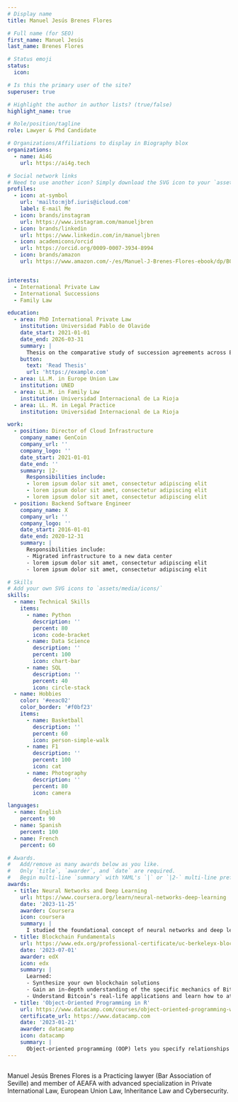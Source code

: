 ```yaml
---
# Display name
title: Manuel Jesús Brenes Flores

# Full name (for SEO)
first_name: Manuel Jesús
last_name: Brenes Flores

# Status emoji
status:
  icon:

# Is this the primary user of the site?
superuser: true

# Highlight the author in author lists? (true/false)
highlight_name: true

# Role/position/tagline
role: Lawyer & Phd Candidate

# Organizations/Affiliations to display in Biography blox
organizations:
  - name: Ai4G
    url: https://ai4g.tech

# Social network links
# Need to use another icon? Simply download the SVG icon to your `assets/media/icons/` folder.
profiles:
  - icon: at-symbol
    url: 'mailto:mjbf.iuris@icloud.com'
    label: E-mail Me
  - icon: brands/instagram
    url: https://www.instagram.com/manueljbren
  - icon: brands/linkedin
    url: https://www.linkedin.com/in/manueljbren
  - icon: academicons/orcid
    url: https://orcid.org/0009-0007-3934-8994
  - icon: brands/amazon
    url: https://www.amazon.com/-/es/Manuel-J-Brenes-Flores-ebook/dp/B0CNVC8DMR


interests:
  - International Private Law
  - International Successions
  - Family Law

education:
  - area: PhD International Private Law
    institution: Universidad Pablo de Olavide
    date_start: 2021-01-01
    date_end: 2026-03-31
    summary: |
      Thesis on the comparative study of succession agreements across European jurisdictions (Spain, Italy, France, Germany, United Kingdom). [Prof Andrés Rodríguez Benot](https://www.upo.es/profesorado/arodben/)[Prof. Juan Pablo Pérez Velázquez](https://www.upo.es/profesorado/jppervel/). 
    button:
      text: 'Read Thesis'
      url: 'https://example.com'
  - area: LL.M. in Europe Union Law
    institution: UNED 
  - area: LL.M. in Family Law
    institution: Universidad Internacional de La Rioja
  - area: LL. M. in Legal Practice
    institution: Universidad Internacional de La Rioja

work:
  - position: Director of Cloud Infrastructure
    company_name: GenCoin
    company_url: ''
    company_logo: ''
    date_start: 2021-01-01
    date_end: ''
    summary: |2-
      Responsibilities include:
      - lorem ipsum dolor sit amet, consectetur adipiscing elit
      - lorem ipsum dolor sit amet, consectetur adipiscing elit
      - lorem ipsum dolor sit amet, consectetur adipiscing elit
  - position: Backend Software Engineer
    company_name: X
    company_url: ''
    company_logo: ''
    date_start: 2016-01-01
    date_end: 2020-12-31
    summary: |
      Responsibilities include:
      - Migrated infrastructure to a new data center
      - lorem ipsum dolor sit amet, consectetur adipiscing elit
      - lorem ipsum dolor sit amet, consectetur adipiscing elit

# Skills
# Add your own SVG icons to `assets/media/icons/`
skills:
  - name: Technical Skills
    items:
      - name: Python
        description: ''
        percent: 80
        icon: code-bracket
      - name: Data Science
        description: ''
        percent: 100
        icon: chart-bar
      - name: SQL
        description: ''
        percent: 40
        icon: circle-stack
  - name: Hobbies
    color: '#eeac02'
    color_border: '#f0bf23'
    items:
      - name: Basketball
        description: ''
        percent: 60
        icon: person-simple-walk
      - name: F1
        description: ''
        percent: 100
        icon: cat
      - name: Photography
        description: ''
        percent: 80
        icon: camera

languages:
  - name: English
    percent: 90
  - name: Spanish
    percent: 100
  - name: French
    percent: 60

# Awards.
#   Add/remove as many awards below as you like.
#   Only `title`, `awarder`, and `date` are required.
#   Begin multi-line `summary` with YAML's `|` or `|2-` multi-line prefix and indent 2 spaces below.
awards:
  - title: Neural Networks and Deep Learning
    url: https://www.coursera.org/learn/neural-networks-deep-learning
    date: '2023-11-25'
    awarder: Coursera
    icon: coursera
    summary: |
      I studied the foundational concept of neural networks and deep learning. By the end, I was familiar with the significant technological trends driving the rise of deep learning; build, train, and apply fully connected deep neural networks; implement efficient (vectorized) neural networks; identify key parameters in a neural network’s architecture; and apply deep learning to your own applications.
  - title: Blockchain Fundamentals
    url: https://www.edx.org/professional-certificate/uc-berkeleyx-blockchain-fundamentals
    date: '2023-07-01'
    awarder: edX
    icon: edx
    summary: |
      Learned:
      - Synthesize your own blockchain solutions
      - Gain an in-depth understanding of the specific mechanics of Bitcoin
      - Understand Bitcoin’s real-life applications and learn how to attack and destroy Bitcoin, Ethereum, smart contracts and Dapps, and alternatives to Bitcoin’s Proof-of-Work consensus algorithm
  - title: 'Object-Oriented Programming in R'
    url: https://www.datacamp.com/courses/object-oriented-programming-with-s3-and-r6-in-r
    certificate_url: https://www.datacamp.com
    date: '2023-01-21'
    awarder: datacamp
    icon: datacamp
    summary: |
      Object-oriented programming (OOP) lets you specify relationships between functions and the objects that they can act on, helping you manage complexity in your code. This is an intermediate level course, providing an introduction to OOP, using the S3 and R6 systems. S3 is a great day-to-day R programming tool that simplifies some of the functions that you write. R6 is especially useful for industry-specific analyses, working with web APIs, and building GUIs.
---
```


##

Manuel Jesús Brenes Flores is a Practicing lawyer (Bar Association of Seville) and member of AEAFA with advanced specialization in Private International Law, European Union Law, Inheritance Law and Cybersecurity.